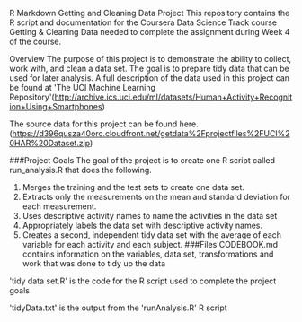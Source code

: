 R Markdown
Getting and Cleaning Data Project
This repository contains the R script and documentation for the Coursera Data Science Track course Getting & Cleaning Data needed to complete the assignment during Week 4 of the course.

Overview
The purpose of this project is to demonstrate the ability to collect, work with, and clean a data set. The goal is to prepare tidy data that can be used for later analysis. A full description of the data used in this project can be found at 'The UCI Machine Learning Repository'(http://archive.ics.uci.edu/ml/datasets/Human+Activity+Recognition+Using+Smartphones)

The source data for this project can be found here.(https://d396qusza40orc.cloudfront.net/getdata%2Fprojectfiles%2FUCI%20HAR%20Dataset.zip)

###Project Goals The goal of the project is to create one R script called run_analysis.R that does the following.

1. Merges the training and the test sets to create one data set.
2. Extracts only the measurements on the mean and standard deviation for each measurement.
3. Uses descriptive activity names to name the activities in the data set
4. Appropriately labels the data set with descriptive activity names.
5. Creates a second, independent tidy data set with the average of each variable for each activity and each subject.
###Files CODEBOOK.md contains information on the variables, data set, transformations and work that was done to tidy up the data

'tidy data set.R' is the code for the R script used to complete the project goals

'tidyData.txt' is the output from the 'runAnalysis.R' R script